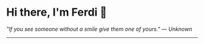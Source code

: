 <h1>Hi there, I'm Ferdi 👋</h1>

<p><em>
  "If you see someone without a smile give them one of yours." — Unknown
</em></p>

---
